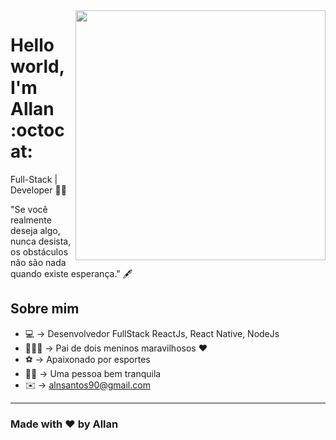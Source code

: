 <img align="right" width="400" height="400" src="https://uploaddeimagens.com.br/images/002/913/121/original/allan.png?1602192470">


# Hello world, I'm Allan :octocat:

Full-Stack | Developer 🙋‍♂️

"Se você realmente deseja algo, nunca desista, os obstáculos não são nada quando existe esperança." 🖋

## Sobre mim

- 💻 → Desenvolvedor FullStack ReactJs, React Native, NodeJs
-  👨‍👦‍👦 → Pai de dois meninos maravilhosos ♥️
-  ⚽️ → Apaixonado por esportes
- 🧘‍♂️ → Uma pessoa bem tranquila
- ✉️ → alnsantos90@gmail.com

---
### Made with ♥️ by Allan
